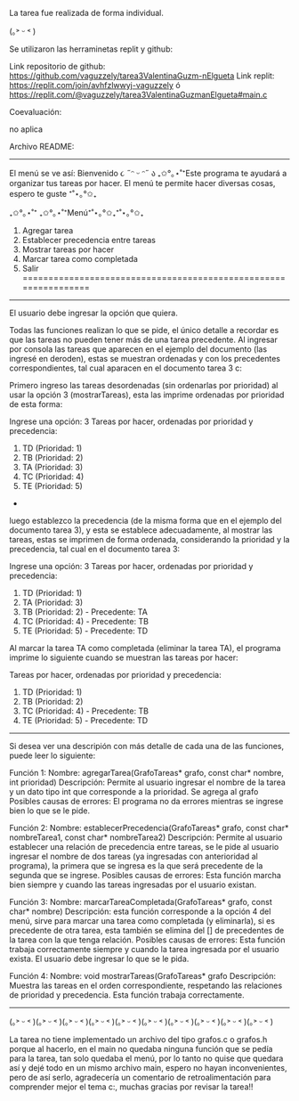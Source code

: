 La tarea fue realizada de forma individual.

(｡˃ ᵕ ˂ )

Se utilizaron las herraminetas replit y github:

Link repositorio de github: https://github.com/vaguzzely/tarea3ValentinaGuzm-nElgueta
Link replit: https://replit.com/join/avhfzlwwyj-vaguzzely     ó      https://replit.com/@vaguzzely/tarea3ValentinaGuzmanElgueta#main.c


Coevaluación:

no aplica

Archivo README:

----------------------------------
El menú se ve así:
Bienvenido ૮ ˶ᵔ ᵕ ᵔ˶ ა
₊✩°｡⋆˚⁺Este programa te ayudará a organizar tus tareas por hacer. El menú te permite hacer diversas cosas, espero te guste ⁺˚⋆｡°✩₊

₊✩°｡⋆˚⁺ ₊✩°｡⋆˚⁺Menú⁺˚⋆｡°✩₊⁺˚⋆｡°✩₊
1. Agregar tarea
2. Establecer precedencia entre tareas
3. Mostrar tareas por hacer
4. Marcar tarea como completada
5. Salir
================================================================
---------------------------------
El usuario debe ingresar la opción que quiera.

Todas las funciones realizan lo que se pide, el único detalle a recordar es que las tareas no pueden tener más de una tarea precedente.
Al ingresar por consola las tareas que aparecen en el ejemplo del documento (las ingresé en deroden), estas se muestran ordenadas y con los precedentes correspondientes, tal cual aparacen en el documento tarea 3 c:

Primero ingreso las tareas desordenadas (sin ordenarlas por prioridad)
al usar la opción 3 (mostrarTareas), esta las imprime ordenadas por prioridad de esta forma:

Ingrese una opción: 3
Tareas por hacer, ordenadas por prioridad y precedencia:
1. TD (Prioridad: 1)
2. TB (Prioridad: 2)
3. TA (Prioridad: 3)
4. TC (Prioridad: 4)
5. TE (Prioridad: 5)
-
luego establezco la precedencia (de la misma forma que en el ejemplo del documento tarea 3), y esta se establece adecuadamente,
al mostrar las tareas, estas se imprimen de forma ordenada, considerando la prioridad y la precedencia, tal cual en el documento tarea 3:

Ingrese una opción: 3
Tareas por hacer, ordenadas por prioridad y precedencia:
1. TD (Prioridad: 1)
2. TA (Prioridad: 3)
3. TB (Prioridad: 2) - Precedente: TA
4. TC (Prioridad: 4) - Precedente: TB
5. TE (Prioridad: 5) - Precedente: TD

Al marcar la tarea TA como completada (eliminar la tarea TA), el programa imprime lo siguiente cuando se muestran las tareas por hacer:

Tareas por hacer, ordenadas por prioridad y precedencia:
1. TD (Prioridad: 1)
2. TB (Prioridad: 2)
3. TC (Prioridad: 4) - Precedente: TB
4. TE (Prioridad: 5) - Precedente: TD

----------------------------------------------------------------

Si desea ver una descripión con más detalle de cada una de las funciones, puede leer lo siguiente:

Función 1:
Nombre: agregarTarea(GrafoTareas* grafo, const char* nombre, int prioridad)
Descripción: Permite al usuario ingresar el nombre de la tarea y un dato tipo int que corresponde a la prioridad. Se agrega al grafo
Posibles causas de errores: El programa no da errores mientras se ingrese bien lo que se le pide.

Función 2:
Nombre: establecerPrecedencia(GrafoTareas* grafo, const char* nombreTarea1, const char* nombreTarea2)
Descripción: Permite al usuario establecer una relación de precedencia entre tareas, se le pide al usuario ingresar el nombre de dos tareas (ya ingresadas con anterioridad al programa),
la primera que se ingresa es la que será precedente de la segunda que se ingrese.
Posibles causas de errores: Esta función marcha bien siempre y cuando las tareas ingresadas por el usuario existan.

Función 3:
Nombre: marcarTareaCompletada(GrafoTareas* grafo, const char* nombre) 
Descripción: esta función corresponde a la opción 4 del menú, sirve para marcar una tarea como completada (y eliminarla), si es precedente de otra tarea, esta también se elimina del []
de precedentes de la tarea con la que tenga relación.
Posibles causas de errores: Esta función trabaja correctamente siempre y cuando la tarea ingresada por el usuario exista. El usuario debe ingresar lo que se le pida.

Función 4:
Nombre: void mostrarTareas(GrafoTareas* grafo
Descripción: Muestra las tareas en el orden correspondiente, respetando las relaciones de prioridad y precedencia.
Esta función trabaja correctamente.

---------------------------------------------------------------------------------
(｡˃ ᵕ ˂ )(｡˃ ᵕ ˂ )(｡˃ ᵕ ˂ )(｡˃ ᵕ ˂ )(｡˃ ᵕ ˂ )(｡˃ ᵕ ˂ )(｡˃ ᵕ ˂ )(｡˃ ᵕ ˂ )(｡˃ ᵕ ˂ )(｡˃ ᵕ ˂ )

La tarea no tiene implementado un archivo del tipo grafos.c o grafos.h porque al hacerlo, en el main no quedaba ninguna función que se pedía para la tarea, tan solo quedaba el menú, por lo tanto
no quise que quedara así y dejé todo en un mismo archivo main, espero no hayan inconvenientes, pero de así serlo, agradecería un comentario de retroalimentación para comprender mejor el tema c:,
muchas gracias por revisar la tarea!!